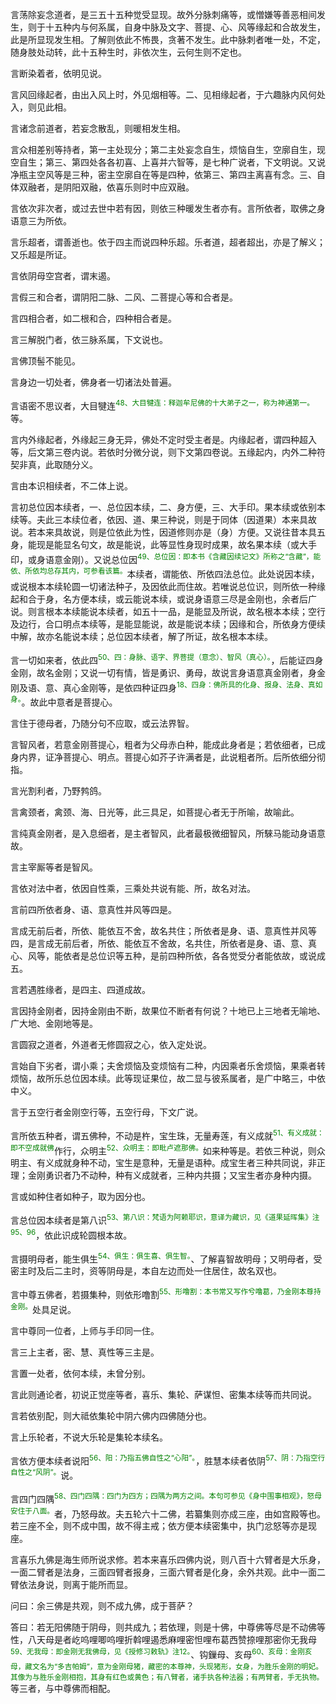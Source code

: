 言荡除妄念道者，是三五十五种觉受显现。故外分脉刺痛等，或憎嫌等善恶相间发生，则于十五种内与何系属，自身中脉及文字、菩提、心、风等缘起和合故发生，此是所显现发生相。了解则依此不怖畏，贪著不发生。此中脉刺者唯一处，不定，随身肢处动转，此十五种生时，非依次生，云何生则不定也。

言断染着者，依明见说。

言风回缘起者，由出入风上时，外见烟相等。二、见相缘起者，于六趣脉内风何处入，则见此相。

言诸念前道者，若妄念散乱，则暖相发生相。

言众相差别等持者，第一主处现分；第二主处妄念自生，烦恼自生，空廓自生，现空自生；第三、第四处各各初喜、上喜并六智等，是七种广说者，下文明说。又说净瓶主空风等是三种，密主空廓自在等是四种，依第三、第四主离喜有念。三、自体双融者，是阴阳双融，依喜乐则时中应双融。

言依次非次者，或过去世中若有因，则依三种暖发生者亦有。言所依者，取佛之身语意三为所依。

言乐超者，谓善逝也。依于四主而说四种乐超。乐者道，超者超出，亦是了解义；又乐超是所证。

言依阴母空宫者，谓末遏。

言假三和合者，谓阴阳二脉、二风、二菩提心等和合者是。

言四相合者，如二根和合，四种相合者是。

言三解脱门者，依三脉系属，下文说也。

言佛顶髻不能见。

言身边一切处者，佛身者一切诸法处普遍。

言语密不思议者，大目犍连<sup><font color="green">48、大目犍连：释迦牟尼佛的十大弟子之一，称为神通第一。</font></sup>等。

言内外缘起者，外缘起三身无异，佛处不定时受主者是。内缘起者，谓四种超入等，后文第三卷内说。若依时分微分说，则下文第四卷说。五缘起内，内外二种符契非真，此取随分义。

言由本识相续者，不二体上说。

言初总位因本续者，一、总位因本续，二、身方便，三、大手印。果本续或依别本续等。夫此三本续位者，依因、道、果三种说，则是于同体（因道果）本来具故说。若本来具故说，则是位依此为性，因道修则亦是（身）方便。又说往昔本具五身，能现是能显名句文，故是能说，此等显性身现时成果，故名果本续（或大手印，或身语意金刚）。又说总位因<sup><font color="green">49、总位因：即本书《含藏因续记文》所称之“含藏”，能依、所依均总存其内，可参看该篇。</font></sup>本续者，谓能依、所依四法总位。此处说因本续，或说根本本续轮圆一切诸法种子，及因依此而住故。若唯说总位识，则所依一种缘起和合于身，名方便本续，或云能说本续，或说身语意三尽是金刚也，余者后广说。则言根本本续能说本续者，如五十一品，是能显及所说，故名根本本续；空行及边行，合口明点本续等，是能显能说，故是能说本续；因缘和合，所依身方便续中解，故亦名能说本续；总位因本续者，解了所证，故名根本本续。

言一切如来者，依此四<sup><font color="green">50、四：身脉、语字、界菩提（意念）、智风（真心）。</font></sup>，后能证四身金刚，故名金刚；又说一切有情，皆是勇识、勇母，故说言身语意真金刚者，身金刚及语、意、真心金刚等，是依四种证四身<sup><font color="green">18、四身：佛所具的化身、报身、法身、真如身。</font></sup>。故此中意者是菩提心。

言住于德母者，乃随分句不应取，或云法界智。

言智风者，若意金刚菩提心，粗者为父母赤白种，能成此身者是；若依细者，已成身内界，证净菩提心、明点。菩提心如芥子许满者是，此说粗者所。后所依细分彻指。

言光割利者，乃野鹁鸽。

言禽颈者，禽颈、海、日光等，此三具足，如菩提心者无于所喻，故喻此。

言纯真金刚者，是入息细者，是主者智风，此者最极微细智风，所騋马能动身语意故。

言主宰厮等者是智风。

言依对法中者，依因自性乘，三乘处共说有能、所，故名对法。

言前四所依者身、语、意真性并风等四是。

言成无前后者，所依、能依互不舍，故名共住；所依者是身、语、意真性并风等四，是言成无前后者，所依、能依互不舍故，名共住，所依者是身、语、意、真心、风等，能依者是总位识等五种，是前四种所依，各各觉受分者能依故，或说成五。

言若遇胜缘者，是四主、四道成故。

言因持金刚者，因持金刚由不断，故果位不断者有何说？十地已上三地者无喻地、广大地、金刚地等是。

言圆寂之道者，外道者无修圆寂之心，依入定处说。

言始自下劣者，谓小乘；夫舍烦恼及变烦恼有二种，内因乘者乐舍烦恼，果乘者转烦恼，故所乐总位因本续。此等现证果位，故二显与彼系属者，是广中略三，中依中义。

言于五空行者金刚空行等，五空行母，下文广说。

言所依五种者，谓五佛种，不动是杵，宝生珠，无量寿莲，有义成就<sup><font color="green">51、有义成就：即不空成就佛</font></sup>作行，众明主<sup><font color="green">52、众明主：即毗卢遮那佛。</font></sup>如来种等是。若依三种说，则众明主、有义成就身种不动，宝生是意种，无量是语种。成宝生者三种共同说，非正理；金刚勇识者乃不动种，种有义成就者，三种内共摄；又宝生者亦身种内摄。

言或如种住者如种子，取为因分也。

言总位因本续者是第八识<sup><font color="green">53、第八识：梵语为阿赖耶识，意译为藏识，见《道果延晖集》注95、96</font></sup>，依此识成轮圆根本故。

言摄明母者，能生俱生<sup><font color="green">54、俱生：俱生喜、俱生智。</font></sup>、了解喜智故明母；又明母者，受密主时及后二主时，资等阴母是，本自左边而处一住居住，故名双也。

言中尊五佛者，若摄集种，则依形噜割<sup><font color="green">55、形噜割：本书常又写作兮噜葛，乃金刚本尊持金刚。</font></sup>处具足说。

言中尊同一位者，上师与手印同一住。

言三上主者，密、慧、真性等三主是。

言置一处者，依何本续，未曾分别。

言此则通论者，初说正觉座等者，喜乐、集轮、萨谋怛、密集本续等而共同说。

言若依别配，则大祗依集轮中阴六佛内四佛随分也。

言上乐轮者，不说大乐轮是集轮本续名。

言依方便本续者说阳<sup><font color="green">56、阳：乃指五佛自性之“心阳”。</font></sup>，胜慧本续者依阴<sup><font color="green">57、阴：乃指空行自性之“风阴”。</font></sup>说。

言四门四隅<sup><font color="green">58、四门四隅：四门为四方；四隅为两方之间。本句可参见《身中围事相观》，怒母安住于八面。</font></sup>者，乃怒母故。夫五轮六十二佛，若纂集则亦成三座，由如宫殿等也。若三座不全，则不成中围，故不得主戒；依方便本续密集中，执门忿怒等亦是现座。

言喜乐九佛是海生师所说求修。若本来喜乐四佛内说，则八百十六臂者是大乐身，一面二臂者是法身，三面四臂者报身，三面六臂者是化身，余外共观。此中一面二臂依法身说，则离于能所而显。

问曰：余三佛是共观，则不成九佛，成于菩萨？

答曰：若无阳佛随于阴母，则共成九；若依理，则是十佛，中尊佛等尽是不动佛等性，八天母是者屹呜哩唧呜哩折斡哩遏悉麻哩密怛哩布葛西赞捺哩那密你无我母<sup><font color="green">59、无我母：即金刚无我佛母，见《授修习敕轨》注12。</font></sup>、钩鏁母、亥母<sup><font color="green">60、亥母：金刚亥母，藏文名为“多吉帕姆”，意为金刚母猪，藏密的本尊神，头现猪形，女身，为胜乐金刚的明妃。其像为与胜乐金刚相抱，其身有红色或黄色；有八臂者，诸手执各种法器；有两臂者，手无执物。</font></sup>等三者，与中尊佛而相配。
